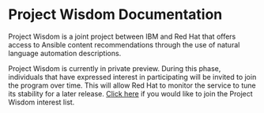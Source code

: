 # Project Wisdom Documentation

Project Wisdom is a joint project between IBM and Red Hat that offers access to Ansible content recommendations through the use of natural language automation descriptions.

Project Wisdom is currently in private preview.  During this phase, individuals that have expressed interest in participating will be invited to join the program over time.  This will allow Red Hat to monitor the service to tune its stability for a later release.  [Click here][project-wisdom] if you would like to join the Project Wisdom interest list.

[project-wisdom]: https://www.redhat.com/en/engage/project-wisdom

